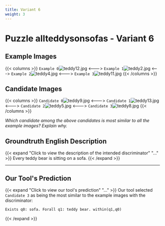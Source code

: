 ```yaml
---
title: Variant 6
weight: 3
---
```


# Puzzle allteddysonsofas - Variant 6

## Example Images
{{< columns >}}
`Example 0`![teddy12.jpg](/natscene-data/images/teddy12.jpg)
<--->
`Example 1`![teddy2.jpg](/natscene-data/images/teddy2.jpg)
<--->
`Example 2`![teddy4.jpg](/natscene-data/images/teddy4.jpg)
<--->
`Example 3`![teddy11.jpg](/natscene-data/images/teddy11.jpg)
{{< /columns >}}

## Candidate Images
{{< columns >}}
`Candidate 0`![teddy9.jpg](/natscene-data/images/teddy9.jpg)
<--->
`Candidate 1`![teddy13.jpg](/natscene-data/images/teddy13.jpg)
<--->
`Candidate 2`![teddy5.jpg](/natscene-data/images/teddy5.jpg)
<--->
`Candidate 3`![teddy8.jpg](/natscene-data/images/teddy8.jpg)
{{< /columns >}}

*Which candidate among the above candidates is most similar to all the example images? Explain why.*

## Groundtruth English Description

{{< expand "Click to view the description of the intended discriminator" "..." >}}
Every teddy bear is sitting on a sofa.
{{< /expand >}}

---



## Our Tool's Prediction

{{< expand "Click to view our tool's prediction" "..." >}}
Our tool selected `Candidate 3` as being the most similar to the example images with the discriminator:
```plaintext
Exists q0: sofa. Forall q1: teddy bear. within(q1,q0)
```
{{< /expand >}}
